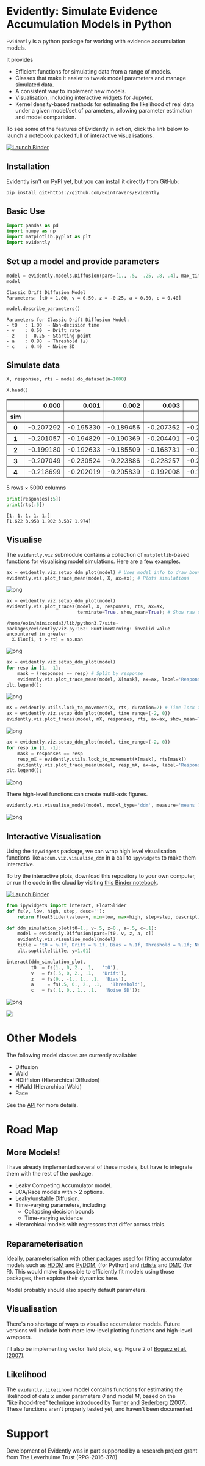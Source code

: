 # Evidently: Simulate Evidence Accumulation Models in Python

`Evidently` is a python package for working with evidence accumulation models.

It provides

- Efficient functions for simulating data from a range of models.
- Classes that make it easier to tweak model parameters and manage simulated data.
- A consistent way to implement new models.
- Visualisation, including interactive widgets for Jupyter.
- Kernel density-based methods for estimating 
  the likelihood of real data under a given model/set of parameters,
  allowing parameter estimation and model comparision.

To see some of the features of Evidently in action,
click the link below to launch a notebook packed full of interactive visualisations.

[![Launch Binder](https://mybinder.org/badge_logo.svg)](https://mybinder.org/v2/gh/EoinTravers/Evidently/master?filepath=dashboards%2FInteractive%20Models.ipynb)

## Installation

Evidently isn't on PyPI yet, but you can install it directly from GitHub:

`pip install git+https://github.com/EoinTravers/Evidently`

## Basic Use


```python
import pandas as pd
import numpy as np
import matplotlib.pyplot as plt
import evidently
```

## Set up a model and provide parameters


```python
model = evidently.models.Diffusion(pars=[1., .5, -.25, .8, .4], max_time=5., dt=.001)
model
```




    Classic Drift Diffusion Model
    Parameters: [t0 = 1.00, v = 0.50, z = -0.25, a = 0.80, c = 0.40]




```python
model.describe_parameters()
```

    Parameters for Classic Drift Diffusion Model:
    - t0   : 1.00  ~ Non-decision time
    - v    : 0.50  ~ Drift rate
    - z    : -0.25 ~ Starting point
    - a    : 0.80  ~ Threshold (±)
    - c    : 0.40  ~ Noise SD


## Simulate data


```python
X, responses, rts = model.do_dataset(n=1000)
```


```python
X.head()
```


<div>
<table border="1" class="dataframe">
  <thead>
    <tr style="text-align: right;">
      <th></th>
      <th>0.000</th>
      <th>0.001</th>
      <th>0.002</th>
      <th>0.003</th>
      <th>0.004</th>
      <th>0.005</th>
      <th>0.006</th>
      <th>0.007</th>
      <th>0.008</th>
      <th>0.009</th>
      <th>...</th>
      <th>4.990</th>
      <th>4.991</th>
      <th>4.992</th>
      <th>4.993</th>
      <th>4.994</th>
      <th>4.995</th>
      <th>4.996</th>
      <th>4.997</th>
      <th>4.998</th>
      <th>4.999</th>
    </tr>
    <tr>
      <th>sim</th>
      <th></th>
      <th></th>
      <th></th>
      <th></th>
      <th></th>
      <th></th>
      <th></th>
      <th></th>
      <th></th>
      <th></th>
      <th></th>
      <th></th>
      <th></th>
      <th></th>
      <th></th>
      <th></th>
      <th></th>
      <th></th>
      <th></th>
      <th></th>
      <th></th>
    </tr>
  </thead>
  <tbody>
    <tr>
      <th>0</th>
      <td>-0.207292</td>
      <td>-0.195330</td>
      <td>-0.189456</td>
      <td>-0.207362</td>
      <td>-0.203131</td>
      <td>-0.209652</td>
      <td>-0.201883</td>
      <td>-0.216559</td>
      <td>-0.224473</td>
      <td>-0.211417</td>
      <td>...</td>
      <td>2.886206</td>
      <td>2.886012</td>
      <td>2.871632</td>
      <td>2.870360</td>
      <td>2.846827</td>
      <td>2.854295</td>
      <td>2.854028</td>
      <td>2.899442</td>
      <td>2.906381</td>
      <td>2.917107</td>
    </tr>
    <tr>
      <th>1</th>
      <td>-0.201057</td>
      <td>-0.194829</td>
      <td>-0.190369</td>
      <td>-0.204401</td>
      <td>-0.211715</td>
      <td>-0.223547</td>
      <td>-0.223436</td>
      <td>-0.229830</td>
      <td>-0.228947</td>
      <td>-0.200351</td>
      <td>...</td>
      <td>0.563363</td>
      <td>0.546944</td>
      <td>0.535339</td>
      <td>0.526217</td>
      <td>0.523513</td>
      <td>0.525713</td>
      <td>0.529461</td>
      <td>0.544851</td>
      <td>0.539877</td>
      <td>0.538094</td>
    </tr>
    <tr>
      <th>2</th>
      <td>-0.199180</td>
      <td>-0.192633</td>
      <td>-0.185509</td>
      <td>-0.168731</td>
      <td>-0.174054</td>
      <td>-0.173817</td>
      <td>-0.182057</td>
      <td>-0.181962</td>
      <td>-0.192889</td>
      <td>-0.157841</td>
      <td>...</td>
      <td>2.501043</td>
      <td>2.500121</td>
      <td>2.487202</td>
      <td>2.492311</td>
      <td>2.480312</td>
      <td>2.482806</td>
      <td>2.489521</td>
      <td>2.481254</td>
      <td>2.479215</td>
      <td>2.464364</td>
    </tr>
    <tr>
      <th>3</th>
      <td>-0.207049</td>
      <td>-0.230524</td>
      <td>-0.223886</td>
      <td>-0.228257</td>
      <td>-0.221087</td>
      <td>-0.224099</td>
      <td>-0.236907</td>
      <td>-0.238688</td>
      <td>-0.231143</td>
      <td>-0.248498</td>
      <td>...</td>
      <td>2.188082</td>
      <td>2.181968</td>
      <td>2.201805</td>
      <td>2.205892</td>
      <td>2.204378</td>
      <td>2.222228</td>
      <td>2.250239</td>
      <td>2.251298</td>
      <td>2.273741</td>
      <td>2.270209</td>
    </tr>
    <tr>
      <th>4</th>
      <td>-0.218699</td>
      <td>-0.202019</td>
      <td>-0.205839</td>
      <td>-0.192008</td>
      <td>-0.179896</td>
      <td>-0.181002</td>
      <td>-0.198876</td>
      <td>-0.190790</td>
      <td>-0.175592</td>
      <td>-0.190891</td>
      <td>...</td>
      <td>3.363507</td>
      <td>3.372508</td>
      <td>3.387018</td>
      <td>3.409127</td>
      <td>3.388889</td>
      <td>3.363482</td>
      <td>3.363401</td>
      <td>3.364192</td>
      <td>3.370832</td>
      <td>3.392171</td>
    </tr>
  </tbody>
</table>
<p>5 rows × 5000 columns</p>
</div>




```python
print(responses[:5]) 
print(rts[:5])
```

    [1. 1. 1. 1. 1.]
    [1.622 3.958 1.902 3.537 1.974]


## Visualise

The `evidently.viz` submodule contains a collection of `matplotlib`-based functions for visualising model simulations. Here are a few examples.


```python
ax = evidently.viz.setup_ddm_plot(model) # Uses model info to draw bounds.
evidently.viz.plot_trace_mean(model, X, ax=ax); # Plots simulations
```


![png](imgs/README_12_0.png)



```python
ax = evidently.viz.setup_ddm_plot(model)
evidently.viz.plot_traces(model, X, responses, rts, ax=ax, 
                          terminate=True, show_mean=True); # Show raw data
```

    /home/eoin/miniconda3/lib/python3.7/site-packages/evidently/viz.py:162: RuntimeWarning: invalid value encountered in greater
      X.iloc[i, t > rt] = np.nan



![png](imgs/README_13_1.png)



```python
ax = evidently.viz.setup_ddm_plot(model)
for resp in [1, -1]:
    mask = (responses == resp) # Split by response
    evidently.viz.plot_trace_mean(model, X[mask], ax=ax, label='Response: %i' % resp)
plt.legend();
```


![png](imgs/README_14_0.png)



```python
mX = evidently.utils.lock_to_movement(X, rts, duration=2) # Time-lock to threshold crossing
ax = evidently.viz.setup_ddm_plot(model, time_range=(-2, 0))
evidently.viz.plot_traces(model, mX, responses, rts, ax=ax, show_mean=True);
```


![png](imgs/README_15_0.png)



```python
ax = evidently.viz.setup_ddm_plot(model, time_range=(-2, 0))
for resp in [1, -1]:
    mask = responses == resp
    resp_mX = evidently.utils.lock_to_movement(X[mask], rts[mask])
    evidently.viz.plot_trace_mean(model, resp_mX, ax=ax, label='Response: %i' % resp)
plt.legend();
```


![png](imgs/README_16_0.png)


There high-level functions can create multi-axis figures.


```python
evidently.viz.visualise_model(model, model_type='ddm', measure='means');
```


![png](imgs/README_18_0.png)


## Interactive Visualisation

Using the `ipywidgets` package, we can wrap high level visualisation functions like `accum.viz.visualise_ddm` in a call to `ipywidgets` to make them interactive.

To try the interactive plots, download this repository to your own computer,
or run the code in the cloud by visiting [this Binder notebook](https://mybinder.org/v2/gh/EoinTravers/Evidently/master?filepath=dashboards%2FInteractive%20Models.ipynb).

[![Launch Binder](https://mybinder.org/badge_logo.svg)](https://mybinder.org/v2/gh/EoinTravers/Evidently/master?filepath=dashboards%2FInteractive%20Models.ipynb)


```python
from ipywidgets import interact, FloatSlider
def fs(v, low, high, step, desc=''):
    return FloatSlider(value=v, min=low, max=high, step=step, description=desc, continuous_update=False)

def ddm_simulation_plot(t0=1., v=.5, z=0., a=.5, c=.1):
    model = evidently.Diffusion(pars=[t0, v, z, a, c])
    evidently.viz.visualise_model(model)
    title = 't0 = %.1f, Drift = %.1f, Bias = %.1f, Threshold = %.1f; Noise SD = %.1f' % (t0, v, z, a, c)
    plt.suptitle(title, y=1.01)

interact(ddm_simulation_plot,
         t0  = fs(1., 0, 2., .1,   't0'),
         v   = fs(.5, 0, 2., .1,   'Drift'),
         z   = fs(0., -1., 1., .1,  'Bias'),
         a     = fs(.5, 0., 2., .1,   'Threshold'),
         c   = fs(.1, 0., 1., .1,   'Noise SD'));
```


![png](imgs/README_20_0.png)


<!-- This will work once we run gen_readme.sh -->
![](imgs/interactive.gif)

# Other Models

The following model classes are currently available:

- Diffusion
- Wald
- HDiffision (Hierarchical Diffusion)
- HWald (Hierarchical Wald)
- Race

See the [API](http://eointravers.com/code/evidently/api.html) for more details.

# Road Map


## More Models!

I have already implemented several of these models, but have to integrate them with the rest of the package.

- Leaky Competing Accumulator model.
- LCA/Race models with > 2 options.
- Leaky/unstable Diffusion.
- Time-varying parameters, including
    - Collapsing decision bounds
    - Time-varying evidence
- Hierarchical models with regressors that differ across trials.

## Reparameterisation

Ideally, parameterisation with other packages used for fitting accumulator models 
such as [HDDM](http://ski.clps.brown.edu/hddm_docs/) and
[PyDDM](https://pyddm.readthedocs.io/en/latest/), (for Python) 
and [rtdists](https://github.com/rtdists/rtdists) and 
[DMC](http://www.tascl.org/dmc.html) (for R). 
This would make it possible to efficiently fit models using those packages, 
then explore their dynamics here.

Model probably should also specify default parameters.

##  Visualisation

There's no shortage of ways to visualise accumulator models. 
Future versions will include both more low-level plotting functions
and high-level wrappers.

I'll also be implementing vector field plots, e.g. Figure 2 of 
[Bogacz et al. (2007)](https://people.socsci.tau.ac.il/mu/usherlab/files/2014/03/m2.pdf).

## Likelihood


The `evidently.likelihood` model contains functions for estimating 
the likelihood of data $x$ under parameters $\theta$ and model $M$,
based on the "likelihood-free" technique introduced by 
[Turner and Sederberg (2007)](https://link.springer.com/article/10.3758/s13423-013-0530-0).
These functions aren't properly tested yet,
and haven't been documented.


# Support

Development of Evidently was in part supported by  a research
project grant from The Leverhulme Trust (RPG-2016-378)
